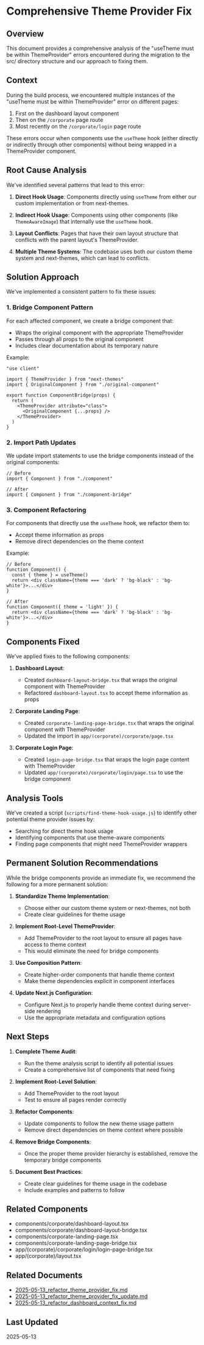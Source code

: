 # Comprehensive Theme Provider Fix

## Overview

This document provides a comprehensive analysis of the "useTheme must be within ThemeProvider" errors encountered during the migration to the src/ directory structure and our approach to fixing them.

## Context

During the build process, we encountered multiple instances of the "useTheme must be within ThemeProvider" error on different pages:

1. First on the dashboard layout component
2. Then on the `/corporate` page route
3. Most recently on the `/corporate/login` page route

These errors occur when components use the `useTheme` hook (either directly or indirectly through other components) without being wrapped in a ThemeProvider component.

## Root Cause Analysis

We've identified several patterns that lead to this error:

1. **Direct Hook Usage**: Components directly using `useTheme` from either our custom implementation or from next-themes.

2. **Indirect Hook Usage**: Components using other components (like `ThemeAwareImage`) that internally use the `useTheme` hook.

3. **Layout Conflicts**: Pages that have their own layout structure that conflicts with the parent layout's ThemeProvider.

4. **Multiple Theme Systems**: The codebase uses both our custom theme system and next-themes, which can lead to conflicts.

## Solution Approach

We've implemented a consistent pattern to fix these issues:

### 1. Bridge Component Pattern

For each affected component, we create a bridge component that:
- Wraps the original component with the appropriate ThemeProvider
- Passes through all props to the original component
- Includes clear documentation about its temporary nature

Example:
```tsx
"use client"

import { ThemeProvider } from "next-themes"
import { OriginalComponent } from "./original-component"

export function ComponentBridge(props) {
  return (
    <ThemeProvider attribute="class">
      <OriginalComponent {...props} />
    </ThemeProvider>
  )
}
```

### 2. Import Path Updates

We update import statements to use the bridge components instead of the original components:

```tsx
// Before
import { Component } from "./component"

// After
import { Component } from "./component-bridge"
```

### 3. Component Refactoring

For components that directly use the `useTheme` hook, we refactor them to:
- Accept theme information as props
- Remove direct dependencies on the theme context

Example:
```tsx
// Before
function Component() {
  const { theme } = useTheme()
  return <div className={theme === 'dark' ? 'bg-black' : 'bg-white'}>...</div>
}

// After
function Component({ theme = 'light' }) {
  return <div className={theme === 'dark' ? 'bg-black' : 'bg-white'}>...</div>
}
```

## Components Fixed

We've applied fixes to the following components:

1. **Dashboard Layout**:
   - Created `dashboard-layout-bridge.tsx` that wraps the original component with ThemeProvider
   - Refactored `dashboard-layout.tsx` to accept theme information as props

2. **Corporate Landing Page**:
   - Created `corporate-landing-page-bridge.tsx` that wraps the original component with ThemeProvider
   - Updated the import in `app/(corporate)/corporate/page.tsx`

3. **Corporate Login Page**:
   - Created `login-page-bridge.tsx` that wraps the login page content with ThemeProvider
   - Updated `app/(corporate)/corporate/login/page.tsx` to use the bridge component

## Analysis Tools

We've created a script (`scripts/find-theme-hook-usage.js`) to identify other potential theme provider issues by:
- Searching for direct theme hook usage
- Identifying components that use theme-aware components
- Finding page components that might need ThemeProvider wrappers

## Permanent Solution Recommendations

While the bridge components provide an immediate fix, we recommend the following for a more permanent solution:

1. **Standardize Theme Implementation**:
   - Choose either our custom theme system or next-themes, not both
   - Create clear guidelines for theme usage

2. **Implement Root-Level ThemeProvider**:
   - Add ThemeProvider to the root layout to ensure all pages have access to theme context
   - This would eliminate the need for bridge components

3. **Use Composition Pattern**:
   - Create higher-order components that handle theme context
   - Make theme dependencies explicit in component interfaces

4. **Update Next.js Configuration**:
   - Configure Next.js to properly handle theme context during server-side rendering
   - Use the appropriate metadata and configuration options

## Next Steps

1. **Complete Theme Audit**:
   - Run the theme analysis script to identify all potential issues
   - Create a comprehensive list of components that need fixing

2. **Implement Root-Level Solution**:
   - Add ThemeProvider to the root layout
   - Test to ensure all pages render correctly

3. **Refactor Components**:
   - Update components to follow the new theme usage pattern
   - Remove direct dependencies on theme context where possible

4. **Remove Bridge Components**:
   - Once the proper theme provider hierarchy is established, remove the temporary bridge components

5. **Document Best Practices**:
   - Create clear guidelines for theme usage in the codebase
   - Include examples and patterns to follow

## Related Components

- components/corporate/dashboard-layout.tsx
- components/corporate/dashboard-layout-bridge.tsx
- components/corporate-landing-page.tsx
- components/corporate-landing-page-bridge.tsx
- app/(corporate)/corporate/login/login-page-bridge.tsx
- app/(corporate)/layout.tsx

## Related Documents

- [2025-05-13_refactor_theme_provider_fix.md](./2025-05-13_refactor_theme_provider_fix.md)
- [2025-05-13_refactor_theme_provider_fix_update.md](./2025-05-13_refactor_theme_provider_fix_update.md)
- [2025-05-13_refactor_dashboard_context_fix.md](./2025-05-13_refactor_dashboard_context_fix.md)

## Last Updated

2025-05-13